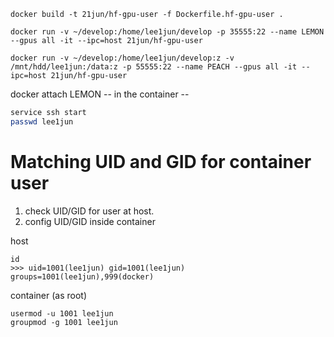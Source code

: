 ```
docker build -t 21jun/hf-gpu-user -f Dockerfile.hf-gpu-user .

docker run -v ~/develop:/home/lee1jun/develop -p 35555:22 --name LEMON --gpus all -it --ipc=host 21jun/hf-gpu-user

docker run -v ~/develop:/home/lee1jun/develop:z -v /mnt/hdd/lee1jun:/data:z -p 55555:22 --name PEACH --gpus all -it --ipc=host 21jun/hf-gpu-user
```

docker attach LEMON
-- in the container --
```sh
service ssh start
passwd lee1jun 
```


# Matching UID and GID for container user

1. check UID/GID for user at host.
2. config UID/GID inside container

host
```
id
>>> uid=1001(lee1jun) gid=1001(lee1jun) groups=1001(lee1jun),999(docker)
```
container (as root)
```
usermod -u 1001 lee1jun
groupmod -g 1001 lee1jun
```
